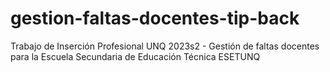 # gestion-faltas-docentes-tip-back
Trabajo de Inserción Profesional UNQ 2023s2 - Gestión de faltas docentes para la Escuela Secundaria de Educación Técnica ESETUNQ
